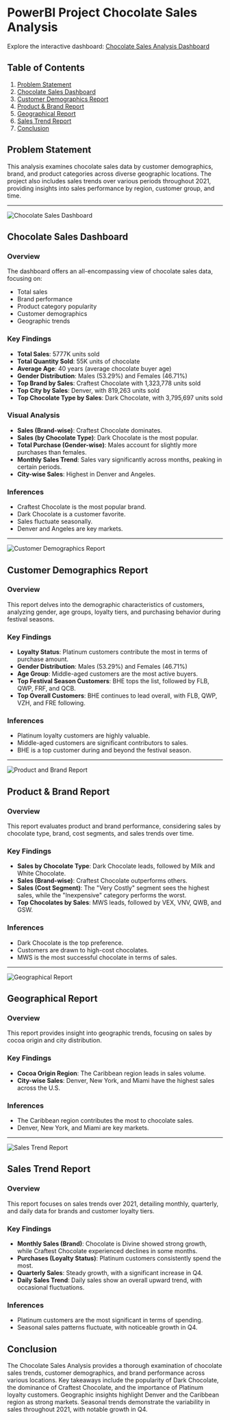 # PowerBI Project Chocolate Sales Analysis

Explore the interactive dashboard: [Chocolate Sales Analysis Dashboard](https://app.powerbi.com/view?r=eyJrIjoiOWY5OTA3YmUtMzEzNi00MTEzLWI0MTctYTAzZmI2OTgxZGQ3IiwidCI6IjU0MTM4MTA5LTNiOGEtNDMzNy1hYzk2LTY4ZDE4ODM0NmNhOCIsImMiOjl9)

## Table of Contents
1. [Problem Statement](#problem-statement)
2. [Chocolate Sales Dashboard](#chocolate-sales-dashboard)
3. [Customer Demographics Report](#customer-demographics-report)
4. [Product & Brand Report](#product--brand-report)
5. [Geographical Report](#geographical-report)
6. [Sales Trend Report](#sales-trend-report)
7. [Conclusion](#conclusion)

## Problem Statement
This analysis examines chocolate sales data by customer demographics, brand, and product categories across diverse geographic locations. The project also includes sales trends over various periods throughout 2021, providing insights into sales performance by region, customer group, and time.

---

![Chocolate Sales Dashboard](https://github.com/user-attachments/assets/07d71475-ee5b-4911-8d20-90ab10eaca13)

## Chocolate Sales Dashboard
### Overview
The dashboard offers an all-encompassing view of chocolate sales data, focusing on:
- Total sales
- Brand performance
- Product category popularity
- Customer demographics
- Geographic trends

### Key Findings
- **Total Sales**: 5777K units sold
- **Total Quantity Sold**: 55K units of chocolate
- **Average Age**: 40 years (average chocolate buyer age)
- **Gender Distribution**: Males (53.29%) and Females (46.71%)
- **Top Brand by Sales**: Craftest Chocolate with 1,323,778 units sold
- **Top City by Sales**: Denver, with 819,263 units sold
- **Top Chocolate Type by Sales**: Dark Chocolate, with 3,795,697 units sold

### Visual Analysis
- **Sales (Brand-wise)**: Craftest Chocolate dominates.
- **Sales (by Chocolate Type)**: Dark Chocolate is the most popular.
- **Total Purchase (Gender-wise)**: Males account for slightly more purchases than females.
- **Monthly Sales Trend**: Sales vary significantly across months, peaking in certain periods.
- **City-wise Sales**: Highest in Denver and Angeles.

### Inferences
- Craftest Chocolate is the most popular brand.
- Dark Chocolate is a customer favorite.
- Sales fluctuate seasonally.
- Denver and Angeles are key markets.

---

![Customer Demographics Report](https://github.com/user-attachments/assets/bdfe19c6-50f3-4719-81f2-b3bc4611ec11)

## Customer Demographics Report
### Overview
This report delves into the demographic characteristics of customers, analyzing gender, age groups, loyalty tiers, and purchasing behavior during festival seasons.

### Key Findings
- **Loyalty Status**: Platinum customers contribute the most in terms of purchase amount.
- **Gender Distribution**: Males (53.29%) and Females (46.71%)
- **Age Group**: Middle-aged customers are the most active buyers.
- **Top Festival Season Customers**: BHE tops the list, followed by FLB, QWP, FRF, and QCB.
- **Top Overall Customers**: BHE continues to lead overall, with FLB, QWP, VZH, and FRE following.

### Inferences
- Platinum loyalty customers are highly valuable.
- Middle-aged customers are significant contributors to sales.
- BHE is a top customer during and beyond the festival season.

---

![Product and Brand Report](https://github.com/user-attachments/assets/917b2816-89b6-4b56-9925-f77edd9f9b8b)

## Product & Brand Report
### Overview
This report evaluates product and brand performance, considering sales by chocolate type, brand, cost segments, and sales trends over time.

### Key Findings
- **Sales by Chocolate Type**: Dark Chocolate leads, followed by Milk and White Chocolate.
- **Sales (Brand-wise)**: Craftest Chocolate outperforms others.
- **Sales (Cost Segment)**: The "Very Costly" segment sees the highest sales, while the "Inexpensive" category performs the worst.
- **Top Chocolates by Sales**: MWS leads, followed by VEX, VNV, QWB, and GSW.

### Inferences
- Dark Chocolate is the top preference.
- Customers are drawn to high-cost chocolates.
- MWS is the most successful chocolate in terms of sales.

----

![Geographical Report](https://github.com/user-attachments/assets/6a9174d5-2024-45d5-9a97-1c5a89609d49)

## Geographical Report
### Overview
This report provides insight into geographic trends, focusing on sales by cocoa origin and city distribution.

### Key Findings
- **Cocoa Origin Region**: The Caribbean region leads in sales volume.
- **City-wise Sales**: Denver, New York, and Miami have the highest sales across the U.S.

### Inferences
- The Caribbean region contributes the most to chocolate sales.
- Denver, New York, and Miami are key markets.

---

![Sales Trend Report](https://github.com/user-attachments/assets/dee305ba-4ff7-4321-9a59-6c0f333220f1)

## Sales Trend Report
### Overview
This report focuses on sales trends over 2021, detailing monthly, quarterly, and daily data for brands and customer loyalty tiers.

### Key Findings
- **Monthly Sales (Brand)**: Chocolate is Divine showed strong growth, while Craftest Chocolate experienced declines in some months.
- **Purchases (Loyalty Status)**: Platinum customers consistently spend the most.
- **Quarterly Sales**: Steady growth, with a significant increase in Q4.
- **Daily Sales Trend**: Daily sales show an overall upward trend, with occasional fluctuations.

### Inferences
- Platinum customers are the most significant in terms of spending.
- Seasonal sales patterns fluctuate, with noticeable growth in Q4.

## Conclusion
The Chocolate Sales Analysis provides a thorough examination of chocolate sales trends, customer demographics, and brand performance across various locations. Key takeaways include the popularity of Dark Chocolate, the dominance of Craftest Chocolate, and the importance of Platinum loyalty customers. Geographic insights highlight Denver and the Caribbean region as strong markets. Seasonal trends demonstrate the variability in sales throughout 2021, with notable growth in Q4.
